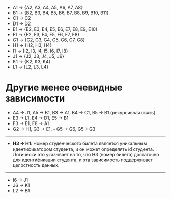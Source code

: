- A1 → {A2, A3, A4, A5, A6, A7, A8}
- B1 → {B2, B3, B4, B5, B6, B7, B8, B9, B10, B11}
- C1 → C2
- D1 → D2
- E1 → {E2, E3, E4, E5, E6, E7, E8, E9, E10}
- F1 → {F2, F3, F4, F5, F6, F7, F8}
- G1 → {G2, G3, G4, G5, G6, G7, G8}
- H1 → {H2, H3, H4}
- I1 → {I2, I3, I4, I5, I6, I7, I8}
- J1 → {J2, J3, J4, J5, J6}
- K1 → {K2, K3, K4}
- L1 → {L2, L3, L4}

# Другие менее очевидные зависимости
- A4 → J1, A5 → B1, B3 → A1, B4 → C1, B5 → B1 (рекурсивная связь)
- E3 → L1, E4 → D1, E5 → B1
- F3 → E1, F8 → A1
- G2 → H1, G3 → E1, - G5 -> G6, G5-> G3
---
- **H3 → H1**: Номер студенческого билета является уникальным идентификатором студента, и он может определять id студента. Логически это указывает на то, что H3 (номер билета) достаточно для идентификации студента, и эта зависимость поддерживает целостность данных.
---
- I6 → J1
- J6 → K1
- L2 → B1